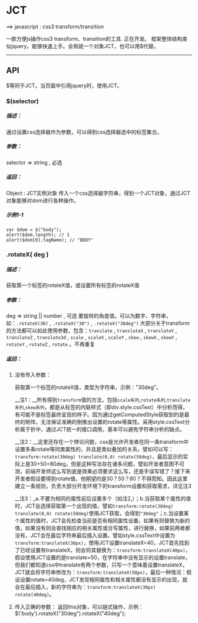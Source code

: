 # JCT
  ==> javascript : css3 transform/transition

一款方便js操作css3 transform、transition的工具.
正在开发。
框架整体结构类似jquery，能够快速上手。全局就一个对象JCT，也可以用$代替。

***

## API

$等同于JCT。当页面中引用jquery时，使用JCT。

### $(selector)

##### 描述：
通过设置css选择器作为参数，可以得到css选择器选中的标签集合。
##### 参数：
selector => string , 必选
##### 返回：
Object : JCT实例对象
传入一个css选择器字符串，得到一个JCT对象，通过JCT对象能够对dom进行各种操作。

##### 示例1-1
    var $dom = $("body");      
    alert($dom.length); // 1       
    alert($dom[0].tagName); // "BODY"

### .rotateX( deg )

##### 描述：
获取第一个标签的rotateX值，或设置所有标签的rotateX值
##### 参数：
deg => string || number , 可选
  要旋转的角度值。可以为数字、字符串，如：`.rotateX(30)` , `.rotateX("30")` , `.rotateX("30deg")`
  大部分关于transform的方法都可以如此使用参数，包含：`translate` , `translateX` , `translateY` , `translateZ` , `translate3d` , `scale` , `scaleX` , `scaleY` , `skew` , `skewX` , `skewY` , `rotateY` , `rotateZ` , `rotate` 。不再重复

##### 返回：
1. 没有传入参数：

    获取第一个标签的rotateX值，类型为字符串，示例："30deg"。

    __注1：__所有得到`transform`值的方法，包括`scale系列`,`rotate系列`,`translate系列`,`skew系列`，都是从标签的内联样式（即div.style.cssText）中分析而得，有可能不是标签最终呈现的样子。因为通过getComputedStyle获取到的是最终的矩阵，无法保证准确的倒推出设置的rotate等属性。采用style.cssText分析属于折中，通过JCT统一的接口调用，基本可以避免字符串分析的缺点。
    
    __注2：__这里还存在一个悖论问题，css是允许开发者在同一条transform中设置多条rotate等同类属性的，并且是类似叠加的关系，譬如可以写：`transform:rotate(30deg) translate(0,0) rotate(50deg)`，最后显示的实际上是30+50=80deg，但是这种写法存在诸多问题，譬如开发者意图不可测，前端开发师这么写到底是效果必须要求这么写，还是手误写错了？接下来开发者假设要得到rotate值，他期望的是30？50？80？不得而知。因此这里建立一条规则，负责大部分开发环境下的transform设置和获取需求，详见注3
    
    __注3：_a.不要为相同的属性前后设置多个（如注2,）；b.当获取某个属性的值时，JCT会选择获取第一个出现的值，譬如`transform:rotate(30deg) translate(0,0) rotate(50deg)`使用JCT获取，会得到`"30deg"`；c.当设置某个属性的值时，JCT会先检查当前是否有相同属性设置，如果有则替换为新的值，如果没有则会查找相应的相关属性或合写属性，进行替换，如果前两者都没有，JCT会在最后字符串最后插入设置。譬如style.cssText中设置为`transform:translateX(30px)`，使用JCT设置translateX=40，JCT首先找到了已经设置有translateX，则会将其替换为：`transform:translateX(40px)`，假设使用JCT设置的是translate=50，在字符串中没有显示的设置translate，但我们都知道css中translate有两个参数，只写一个意味着设置translateX，JCT就会将字符串修改为：`transform:translateX(50px)`，最后一种情况：假设设置rotate=40deg，JCT发现相同属性和相关属性都没有显示的出现，就会在最后插入，新的字符串为：`transform:translateX(30px) rotate(40deg)`。
    
2. 传入正确的参数：
    返回this对象，可以链式操作，示例：
    $('body').rotateX("30deg").rotateX("40deg");
